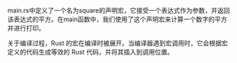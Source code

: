 main.rs中定义了一个名为square的声明宏，它接受一个表达式作为参数，并返回该表达式的平方。在main函数中，我们使用了这个声明宏来计算一个数字的平方并进行打印。

关于编译过程，Rust 的宏在编译时被展开。当编译器遇到宏调用时，它会根据宏定义的代码生成等效的 Rust 代码，并将其插入到调用位置。